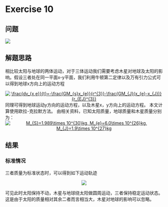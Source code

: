 # Exercise 10
## 问题
![](https://github.com/lopo70/Computational_Physics_N2015301020170/blob/master/Exercise%2010/e.png)
## 解题思路
相比较太阳与地球的两体运动，对于三体运动我们需要考虑木星对地球及太阳的影响。假设三者处在同一平面x-y平面，我们利用牛顿第二定律以及万有引力公式可以得到地球x方向上的运动方程
<div align=center>
<a href="http://www.codecogs.com/eqnedit.php?latex=\frac{dv_{x,e}}{t}=-\frac{GM_{s}x_{e}}{r^{3}}-\frac{GM_{J}(x_{e}-x_{J})}{r_{EJ}^{3}}" target="_blank"><img src="http://latex.codecogs.com/gif.latex?\frac{dv_{x,e}}{t}=-\frac{GM_{s}x_{e}}{r^{3}}-\frac{GM_{J}(x_{e}-x_{J})}{r_{EJ}^{3}}" title="\frac{dv_{x,e}}{t}=-\frac{GM_{s}x_{e}}{r^{3}}-\frac{GM_{J}(x_{e}-x_{J})}{r_{EJ}^{3}}" /></a>

<div align=left>
同理可得到地球运动y方向的运动方程，以及木星x，y方向上的运动方程。 
本文计算使用欧拉-克拉默方法。 
由相关资料，已知太阳质量，地球质量和木星质量分别为： 

<div align=center>
<a href="http://www.codecogs.com/eqnedit.php?latex=M_{S}=1.989\times&space;10^{30}kg,&space;M_{e}=6.0\times&space;10^{26}kg,&space;M_{J}=1.9\times&space;10^{27}kg" target="_blank"><img src="http://latex.codecogs.com/gif.latex?M_{S}=1.989\times&space;10^{30}kg,&space;M_{e}=6.0\times&space;10^{26}kg,&space;M_{J}=1.9\times&space;10^{27}kg" title="M_{S}=1.989\times 10^{30}kg, M_{e}=6.0\times 10^{26}kg, M_{J}=1.9\times 10^{27}kg" /></a>
<div align=left>

## 结果
### 标准情况
三者质量为标准状态时，可以得到如下运动轨迹
<div align=center>

![](https://github.com/lopo70/Computational_Physics_N2015301020170/blob/master/Exercise%2010/1.png)
<div align=left>
可见此时太阳保持不动，木星与地球绕太阳做圆周运动，三者保持稳定运动状态。这是由于太阳的质量相对其余二者而言相当大，木星对地球的影响可以忽略。

###
